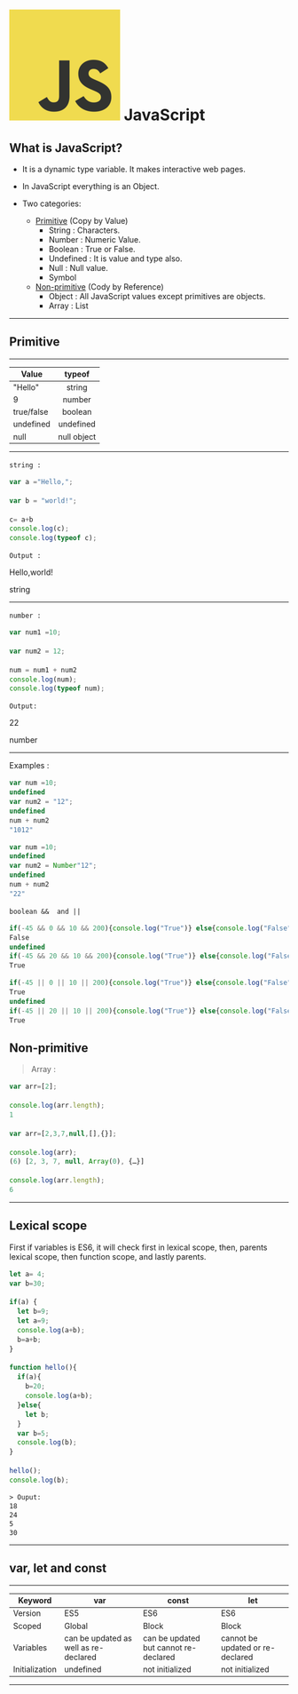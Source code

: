 # ![JS](../images/js.png "I'm Popular") JavaScript 

What is JavaScript?
-
* It is a dynamic type variable. It makes interactive web pages.
* In JavaScript everything is an Object.

* Two categories:
    * [Primitive](#Primitive) (Copy by Value)
        * String : Characters.
        * Number : Numeric Value.
        * Boolean : True or False.
        * Undefined : It is value and type also.
        * Null : Null value.
        * Symbol
    * [Non-primitive](#Non-primitive) (Cody by Reference)
        * Object : All JavaScript values except primitives are objects.
        * Array : List


---
## **Primitive**
---

Value       |   typeof
---         |   :---:
"Hello"     |   string
9           |   number
true/false  |   boolean
undefined   |   undefined
null        |   null object

---

`string :`
```JavaScript
var a ="Hello,";

var b = "world!";

c= a+b
console.log(c);
console.log(typeof c);
```
`Output :`

Hello,world!

string

___

`number :`
```JavaScript
var num1 =10;

var num2 = 12;

num = num1 + num2
console.log(num);
console.log(typeof num);
```
`Output:`

22

number

___

Examples :

```JavaScript
var num =10;
undefined
var num2 = "12";
undefined
num + num2
"1012"
```

```JavaScript
var num =10;
undefined
var num2 = Number"12";
undefined
num + num2
"22"
```

`boolean &&  and ||`

```JavaScript
if(-45 && 0 && 10 && 200){console.log("True")} else{console.log("False")}
False
undefined
if(-45 && 20 && 10 && 200){console.log("True")} else{console.log("False")}
True
```
```JavaScript
if(-45 || 0 || 10 || 200){console.log("True")} else{console.log("False")}
True
undefined
if(-45 || 20 || 10 || 200){console.log("True")} else{console.log("False")}
True
```

## **Non-primitive**
> Array : 
```JavaScript
var arr=[2];

console.log(arr.length);
1

var arr=[2,3,7,null,[],{}];

console.log(arr);
(6) [2, 3, 7, null, Array(0), {…}]

console.log(arr.length);
6
```
---

**Lexical scope** 
-
First if variables is ES6, it will check first in lexical scope, then, parents lexical scope, then function scope, and lastly parents.

```JavaScript
let a= 4;
var b=30;

if(a) {
  let b=9;
  let a=9;
  console.log(a+b);
  b=a+b;
}

function hello(){
  if(a){
    b=20;
    console.log(a+b);
  }else{
    let b;
  }
  var b=5;
  console.log(b);
}

hello();
console.log(b);

```
```
> Ouput:
18
24
5
30
```
 
---
##  **var, let and const**

---
|**Keyword**       | **var**              |    **const**    |      **let**
----           | ---              |    -----    |      ---
Version           | ES5              |    ES6      |      ES6
Scoped         | Global           |    Block    |      Block
Variables      | can be updated as well as re-declared | can be updated but cannot re-declared | cannot be updated or re-declared
Initialization | undefined        | not initialized | not initialized
---



<!-- reference -->

